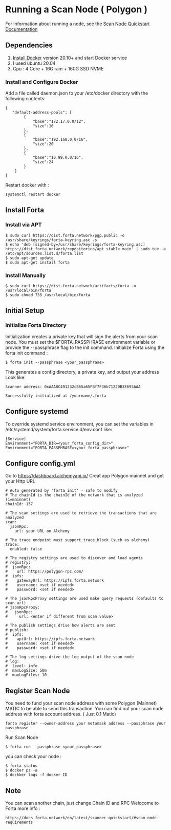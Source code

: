 
# Running a Scan Node ( Polygon )

For information about running a node, see the [Scan Node Quickstart Documentation](https://docs.forta.network/en/latest/scanner-quickstart/)

## Dependencies

1. [Install Docker](https://docs.docker.com/get-docker/) version 20.10+ and start Docker service
2. I used ubuntu 20.04
3. Cpu : 4 Core + 16G ram + 160G SSD NVME

### Install and Configure Docker

Add a file called daemon.json to your /etc/docker directory with the following contents:

```
{
   "default-address-pools": [
        {
            "base":"172.17.0.0/12",
            "size":16
        },
        {
            "base":"192.168.0.0/16",
            "size":20
        },
        {
            "base":"10.99.0.0/16",
            "size":24
        }
    ]
}
```

Restart docker with :
```
systemctl restart docker
```
## Install Forta

### Install via APT

```
$ sudo curl https://dist.forta.network/pgp.public -o /usr/share/keyrings/forta-keyring.asc -s
$ echo 'deb [signed-by=/usr/share/keyrings/forta-keyring.asc] https://dist.forta.network/repositories/apt stable main' | sudo tee -a /etc/apt/sources.list.d/forta.list
$ sudo apt-get update
$ sudo apt-get install forta
```
###  Install Manually

```
$ sudo curl https://dist.forta.network/artifacts/forta -o /usr/local/bin/forta
$ sudo chmod 755 /usr/local/bin/forta
```

## Initial Setup
### Initialize Forta Directory
Initialization creates a private key that will sign the alerts from your scan node. You must set the $FORTA_PASSPHRASE environment variable or provide the --passphrase flag to the init command.
Initialize Forta using the forta init command :

```
$ forta init --passphrase <your_passphrase>
```
This generates a config directory, a private key, and output your address
Look like: 
```
Scanner address: 0xAAA8C491232cB65a65FBf7F36b71220B3E695AAA

Successfully initialized at /yourname/.forta
```
## Configure systemd
To override systemd service environment, you can set the variables in /etc/systemd/system/forta.service.d/env.conf like:
```
[Service]
Environment="FORTA_DIR=<your_forta_config_dir>"
Environment="FORTA_PASSPHRASE=<your_forta_passphrase>"
```

## Configure config.yml
Go to https://dashboard.alchemyapi.io/ 
Creat app Polygon mainnet and get your Http URL 

```
# Auto generated by 'forta init' - safe to modify
# The chainId is the chainId of the network that is analyzed (1=mainnet)
chainId: 137

# The scan settings are used to retrieve the transactions that are analyzed
scan:
  jsonRpc:
    url: your URL on Alchemy

# The trace endpoint must support trace_block (such as alchemy)
trace:
  enabled: false

# The registry settings are used to discover and load agents
# registry:
#  jsonRpc:
#    url: https://polygon-rpc.com/
#  ipfs:
#    gatewayUrl: https://ipfs.forta.network
#    username: <set if needed>
#    password: <set if needed>

# The jsonRpcProxy settings are used make query requests (defaults to scan url)
# jsonRpcProxy:
#   jsonRpc:
#     url: <enter if different from scan value>

# The publish settings drive how alerts are sent
# publish:
#  ipfs:
#    apiUrl: https://ipfs.forta.network
#    username: <set if needed>
#    password: <set if needed>

# The log settings drive the log output of the scan node
# log:
#  level: info
#  maxLogSize: 50m
#  maxLogFiles: 10
```

## Register Scan Node
You need to fund your scan node address with some Polygon (Mainnet) MATIC to be able to send this transaction. You can find out your scan node address with forta account address. ( Just 0.1 Matic)
```
forta register --owner-address your metamask address --passphrase your passphrase
```
Run Scan Node
```
$ forta run --passphrase <your_passphrase>
```
you can check your node :
```
$ forta status
$ docker ps -a
$ dockker logs -f docker ID
```
## Note
You can scan another chain, just change Chain ID and RPC
Welocome to Forta
more info :
```
https://docs.forta.network/en/latest/scanner-quickstart/#scan-node-requirements
```


























